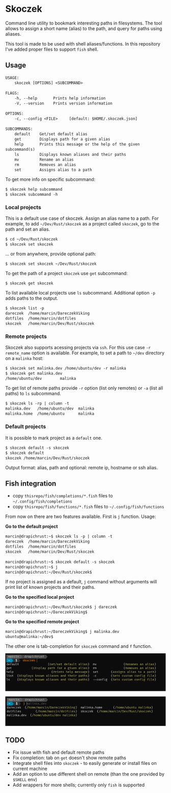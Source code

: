 # Skoczek

Command line utility to bookmark interesting paths in filesystems. The tool allows to assign a short name (alias) to the path, and query for paths using aliases.

This tool is made to be used with shell aliases/functions. In this repository I've
added proper files to support `fish` shell.

## Usage

```
USAGE:
    skoczek [OPTIONS] <SUBCOMMAND>

FLAGS:
    -h, --help       Prints help information
    -V, --version    Prints version information

OPTIONS:
    -c, --config <FILE>     [default: $HOME/.skoczek.json]

SUBCOMMANDS:
    default    Get/set default alias
    get        Displays path for a given alias
    help       Prints this message or the help of the given subcommand(s)
    ls         Displays known aliases and their paths
    mv         Rename an alias
    rm         Removes an alias
    set        Assigns alias to a path
```

To get more info on specific subcommand:

```shell
$ skoczek help subcommand
$ skoczek subcommand -h
```

### Local projects

This is a default use case of skoczek. Assign an alias name to a path. For example, to
add `~/Dev/Rust/skoczek` as a project called `skoczek`, go to the path and set an alias.

```shell
$ cd ~/Dev/Rust/skoczek
$ skoczek set skoczek
```

... or from anywhere, provide optional path:

```shell
$ skoczek set skoczek ~/Dev/Rust/skoczek
```

To get the path of a project `skoczek` use `get` subcommand:

```shell
$ skoczek get skoczek
```

To list available local projects use `ls` subcommand. Additional option `-p` adds paths to the output.

```shell
$ skoczek list -p
dareczek  /home/marcin/DareczekViking
dotfiles  /home/marcin/dotfiles
skoczek   /home/marcin/Dev/Rust/skoczek
```

### Remote projects

Skoczek also supports acessing projects via `ssh`. For this use case `-r remote_name` option is available. For example, to set a path to `~/dev` directory on a `malinka` host:

```shell
$ skoczek set malinka.dev /home/ubuntu/dev -r malinka
$ skoczek get malinka.dev
/home/ubuntu/dev        malinka
```

To get list of remote paths provide `-r` option (list only remotes) or `-a` (list all paths) to `ls` subcommand. 

```shell
$ skoczek ls -rp | column -t
malinka.dev   /home/ubuntu/dev  malinka
malinka.home  /home/ubuntu      malinka
```


### Default projects

It is possible to mark project as a `default` one.

```shell
$ skoczek default -s skoczek
$ skoczek default
skoczek /home/marcin/Dev/Rust/skoczek
```

Output format: alias, path and optional: remote ip, hostname or ssh alias.


## Fish integration

- copy `thisrepo/fish/completions/*.fish` files to `~/.config/fish/completions`
- copy `thisrepo/fish/functions/*.fish` files to `~/.config/fish/functions`

From now on there are two features available. First is `j` function. Usage:

**Go to the default project**

```fish
marcin@drapichrust:~$ skoczek ls -p | column -t
dareczek  /home/marcin/DareczekViking
dotfiles  /home/marcin/dotfiles
skoczek   /home/marcin/Dev/Rust/skoczek

marcin@drapichrust:~$ skoczek default -s skoczek
marcin@drapichrust:~$ j
marcin@drapichrust:~/Dev/Rust/skoczek$ 
```

If no project is assigned as a default, `j` command without arguments will print list of known projects and their paths.

**Go to the specified local project**

```fish
marcin@drapichrust:~/Dev/Rust/skoczek$ j dareczek
marcin@drapichrust:~/DareczekViking$ 
```

**Go to the specified remote project**

```shell
marcin@drapichrust:~/DareczekViking$ j malinka.dev
ubuntu@malinka:~/dev$  
```

The other one is tab-completion for `skoczek` command and `f` function.

![Fish skoczek completion](term01.png)

![Fish j completion](term02.png)

## TODO

- Fix issue with fish and default remote paths
- Fix completion: tab on `get` doesn't show remote paths
- Integrate shell files into `skoczek` - to easily generate or install files on current machine
- Add an option to use different shell on remote (than the one provided by `$SHELL` env)
- Add wrappers for more shells; currently only `fish` is supported


